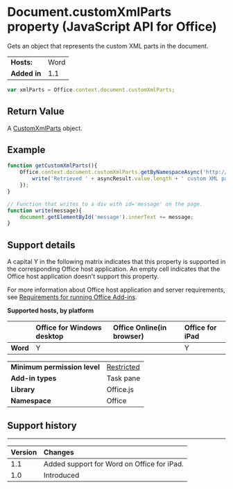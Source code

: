 
# Document.customXmlParts property (JavaScript API for Office)
Gets an object that represents the custom XML parts in the document.

|||
|:-----|:-----|
|**Hosts:**|Word|
|**Added in**|1.1|

```js
var xmlParts = Office.context.document.customXmlParts;
```


## Return Value

A [CustomXmlParts](../../reference/shared/customxmlparts.customxmlparts.md) object.


## Example




```js
function getCustomXmlParts(){
    Office.context.document.customXmlParts.getByNamespaceAsync('http://tempuri.org', function (asyncResult) {
        write('Retrieved ' + asyncResult.value.length + ' custom XML parts');
    });
}

// Function that writes to a div with id='message' on the page.
function write(message){
    document.getElementById('message').innerText += message; 
}
```




## Support details


A capital Y in the following matrix indicates that this property is supported in the corresponding Office host application. An empty cell indicates that the Office host application doesn't support this property.

For more information about Office host application and server requirements, see [Requirements for running Office Add-ins](http://msdn.microsoft.com/library/67340567-bb9a-498c-96d3-3f52f28c16bc%28Office.15%29.aspx).


**Supported hosts, by platform**


||**Office for Windows desktop**|**Office Online(in browser)**|**Office for iPad**|
|:-----|:-----|:-----|:-----|
|**Word**|Y||Y|

|||
|:-----|:-----|
|**Minimum permission level**|[Restricted](http://msdn.microsoft.com/library/da2efadc-4ebf-45fe-be39-397ac1eb1dbd%28Office.15%29.aspx)|
|**Add-in types**|Task pane|
|**Library**|Office.js|
|**Namespace**|Office|

## Support history



****


|**Version**|**Changes**|
|:-----|:-----|
|1.1|Added support for Word on Office for iPad.|
|1.0|Introduced|
